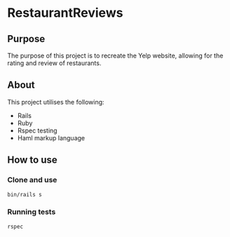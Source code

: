 # RestaurantReviews

## Purpose

The purpose of this project is to recreate the Yelp website, allowing for the rating and review of restaurants.  

## About

This project utilises the following:

* Rails
* Ruby
* Rspec testing
* Haml markup language

## How to use

### Clone and use

	bin/rails s

### Running tests

	rspec
